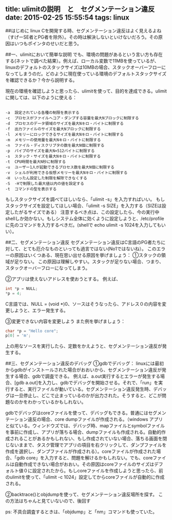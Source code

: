 title: ulimitの説明　と　セグメンテーション違反
date: 2015-02-25 15:55:54
tags: linux
---

##はじめに
linux Cを開発する時、セグメンテーション違反はよく見えるよね（すげーSE者とPG者を除外）。その時は解決しないといけないだろう。その原因はいつもポインタのせいだと思う。

##一、ulimitにおいて簡単な説明
でも、環境の問題があるという言い方も存在する(ネットで調べた結果）。例えば、ローカル変数で11MBを使っているが、linuxのデフォルトのスタックサイズは10MBの場合、スタックオーバーフローになってしまうのだ。どのように現在使っている環境のデフォルトスタックサイズを確認できるか？今から説明する。

現在の環境を確認しようと思ったら、ulimitを使って、目的を達成できる。ulimitに関しては、以下のように使える：
<pre><code>
-a	設定されている各種の制限を表示する
-c	プロセスがファイルへコア・ダンプする容量を最大Nブロックに制限する
-d	プロセスのデータ領域のサイズを最大Nキロ・バイトに制限する
-f	出力ファイルのサイズを最大Nブロックに制限する
-l	メモリーにロックできるサイズを最大Nキロ・バイトに制限する
-m	メモリーの使用量を最大Nキロ・バイトに制限する
-n	ファイル・ディスクリプタの数を最大N個に制限する
-p	パイプのサイズを最大N×512バイトに制限する
-s	スタック・サイズを最大Nキロ・バイトに制限する
-t	CPU時間を最大N秒に制限する
-u	ユーザー1人が起動できるプロセス数を最大N個に制限する
-v	シェルが利用できる仮想メモリーを最大Nキロ・バイトに制限する
-H	いったん設定した制限を解除できなくする
-S	-Hで制限した最大値以内の値を設定する
-t	コマンドの型を表示する
</code></pre>

もしスタックサイズを調べてほしいなら、「ulimit -s」を入力すればいい。
もしスタックサイズを設定してほしい場合、「ulimit -s SIZE」を入力する（SIZEは設定したがるサイズである）
注意するべき点は、この設定したら、今の実行中shellしか効かない。もしシステム全体に効くように設定しようと、/etc/profileに先のコマンドを入力するべきだ。(shellで echo ulimit -s 1024を入力してもいい）。

##二、セグメンテーション違反
セグメンテーション違反はC言語のPG者たちに対して、とても厄介なものといっても過言ではない(No1ではないね）。
このエラーの原因はいくつある、現在思い出せる原因を挙げましょう：
①スタックの領域が足りない。
この原因は理解しやすい。スタックが足りない場合、つまり、スタックオーバーフローになってしまう。

②アプリは使えないアドレスを使おうとする。
例えば、

```C
int *p = NULL;
*p = 4;
```

C言語では、NULL = (void *)0、ソースはそうなったら、アドレス０の内容を変更しようと、エラー発生する。

③変更できない内容を変更しよう
また例を挙げましょう：

```C
char *p = "Hello core";
p[0] = 'm';
```

上の用なソースを実行したら、定数をかえようと、セグメンテーション違反が発生する。

##三、セグメンテーション違反のデバッグ
①gdbでデバッグ：
linuxには最初からgdbがインストールされた場合がおおいから、セグメンテーション違反が発生する場合、gdbで調査できる。
例えば、a.out実行するとエラーが発生する場合、[gdb a.out]を入力し、gdbでデバッグを開始させる。それで、「run」を実行すると、実行ファイルが動いている。セグメンテーション違反発生時、デバッグは一旦停止し、どこで止まっているのかが出力された。そうすると、どこが問題なのかをわかっているかもしれない。

gdbでデバッグはcoreファイルを使って、デバッグもできる。普通にはセグメンテーション違反の場合、core dumpファイルが作成される。（windows アプリと似ている。ウィンドウズでは、デバッグ時、mapファイルとsymbolファイルを事前に作成し、アプリが落ちる場合、dumpファイルも作成される。自動的作成されることがあるかもしれない、もし作成されていない場合、落ちる画面を閉じないままで、タスク管理でアプリの項目を右クリックして、ダンプファイルを作成を選択し、ダンプファイルが作成される）。coreファイルが作成された場合、「gdb core」を入力すると、問題を解けるかもしれない。でも、coreファイルは自動作成できない場合がおおい。その原因はcoreファイルのサイズはデフォルト値０に設定されたから。もしcoreファイルを作成しようと思ったら、前のulimitを使って、「ulimit -c 1024」設定してからcoreファイルが自動的に作成される。

②backtrace()とobjdumpを使って、セグメンテーション違反場所を探す。
この方法はちゃんと見ていないので、後回す


ps:
不具合調査するときは、「objdump」と「nm」コマンドも使っていた。


